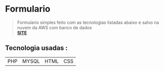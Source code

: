 <h1>Formulario</h1>

> Formulario simples feito com as tecnologias listadas abaixo e salvo na nuvem da AWS com banco de dados <br>
[**SITE**](http://34.239.111.3/Formulario/) 

## Tecnologia usadas :
<table>

<tr>

<td>PHP</td>
<td>MYSQL</td>
<td>HTML</td>
<td>CSS</td>

</tr>




</table>

 
